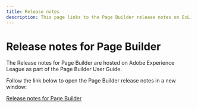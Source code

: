 ```yaml
---
title: Release notes
description: This page links to the Page Builder release notes on ExL. 
---
```


# Release notes for Page Builder

The Release notes for Page Builder are hosted on Adobe Experience League as part of the Page Builder User Guide.

Follow the link below to open the Page Builder release notes in a new window:

[Release notes for Page Builder](https://experienceleague.adobe.com/docs/commerce-admin/page-builder/release-notes.html)
